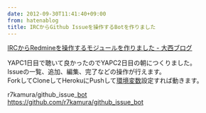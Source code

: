 ```yaml
---
date: 2012-09-30T11:41:40+09:00
from: hatenablog
title: IRCからGithub Issueを操作するBotを作りました
---
```


<p><a href="http://onishi.hatenablog.com/entry/2012/09/28/165726">IRCからRedmineを操作するモジュールを作りました - 大西ブログ</a></p>

<p>YAPC1日目で聴いて良かったのでYAPC2日目の朝につくりました。<br/>
Issueの一覧、追加、編集、完了などの操作が行えます。<br/>
ForkしてCloneしてHerokuにPushして<a class="keyword" href="http://d.hatena.ne.jp/keyword/%B4%C4%B6%AD%CA%D1%BF%F4">環境変数</a>設定すれば動きます。</p>

<p>r7kamura/github_issue_<a class="keyword" href="http://d.hatena.ne.jp/keyword/bot">bot</a><br/>
<a href="https://github.com/r7kamura/github_issue_bot">https://github.com/r7kamura/github_issue_bot</a></p>


